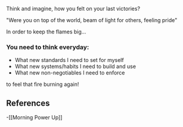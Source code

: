 Think and imagine, how you felt on your last victories?

"Were you on top of the world, beam of light for others, feeling pride"

In order to keep the flames big...
### You need to think everyday:

- What new standards I need to set for myself
- What new systems/habits I need to build and use
- What new non-negotiables I need to enforce

to feel that fire burning again!

## References
<!-- Links to pages not referenced in the content -->
-[[Morning Power Up]] 

